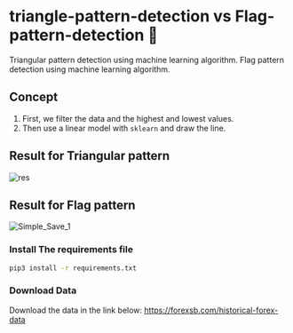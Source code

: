# triangle-pattern-detection vs Flag-pattern-detection 🚀
Triangular pattern detection using machine learning algorithm.
Flag pattern detection using machine learning algorithm.

## Concept
1) First, we filter the data and the highest and lowest values. 
2) Then use a linear model with `sklearn` and draw the line.


## Result for Triangular pattern
![res](https://github.com/AmirRezaFarokhy/triangle-pattern-detection/assets/113052872/fbf00fa4-ba1f-41e8-b7c5-e733df83bb96)


## Result for Flag pattern
![Simple_Save_1](https://github.com/AmirRezaFarokhy/triangle-pattern-detection/assets/113052872/de3a527e-094e-4f61-8ad7-dfce5d3e6586)



### Install The requirements file

```sh
pip3 install -r requirements.txt
```


### Download Data
Download the data in the link below:
https://forexsb.com/historical-forex-data
